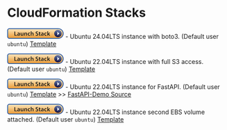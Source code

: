 # CloudFormation Stacks

[![EC2 Instance](../../images/launch-stack.png)](https://us-east-1.console.aws.amazon.com/cloudformation/home?region=us-east-1#/stacks/quickcreate?stackName=Ubuntu-24LTS-Instance&templateURL=https://sds-cloud-snippets.s3.amazonaws.com/ec2/cloudformation/ec2-with-bootstrapping.yaml) - Ubuntu 24.04LTS instance with boto3. (Default user `ubuntu`) [Template](ec2-with-bootstrapping.yaml)

[![EC2 Instance with S3 Access](../../images/launch-stack.png)](https://us-east-1.console.aws.amazon.com/cloudformation/home?region=us-east-1#/stacks/quickcreate?stackName=Ubuntu-Instance-with-S3&templateURL=https://sds-cloud-snippets.s3.amazonaws.com/ec2/cloudformation/ec2-with-s3-full.yaml) - Ubuntu 22.04LTS instance with full S3 access. (Default user `ubuntu`) [Template](ec2-with-s3-full.yaml)

[![EC2 Instance for FastAPI](../../images/launch-stack.png)](https://us-east-1.console.aws.amazon.com/cloudformation/home?region=us-east-1#/stacks/quickcreate?stackName=ds2002-fastapi-instance&templateURL=https://sds-cloud-snippets.s3.amazonaws.com/ec2/cloudformation/ec2-ds2002-base.yaml) - Ubuntu 22.04LTS instance for FastAPI. (Default user `ubuntu`) [Template](ec2-ds2002-base.yaml) >> [FastAPI-Demo Source](https://github.com/nmagee/fastapi-demo)

[![EC2 Instance](../../images/launch-stack.png)](https://us-east-1.console.aws.amazon.com/cloudformation/home?region=us-east-1#/stacks/quickcreate?stackName=ds2002-base-instance&templateURL=https://sds-cloud-snippets.s3.amazonaws.com/ec2/cloudformation/ec2-with-s3.yaml) - Ubuntu 22.04LTS instance second EBS volume attached. (Default user `ubuntu`) [Template](ec2-with-s3.yaml)
